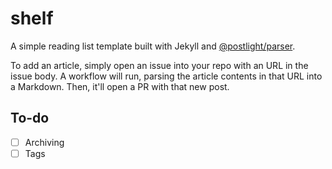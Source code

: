 # shelf

A simple reading list template built with Jekyll and [@postlight/parser][1].

To add an article, simply open an issue into your repo with an URL in the issue body. A workflow will run, parsing the article contents in that URL into a Markdown. Then, it'll open a PR with that new post.

## To-do

- [ ] Archiving
- [ ] Tags

[1]: https://github.com/postlight/parser
